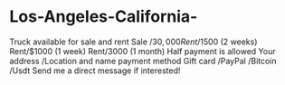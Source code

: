# Los-Angeles-California-
Truck available for sale and rent  Sale /$30,000 Rent/$1500 (2 weeks) Rent/$1000 (1 week) Rent/3000 (1 month) Half payment is allowed  Your address /Location and name payment method  Gift card /PayPal /Bitcoin /Usdt Send me a direct message if interested!
